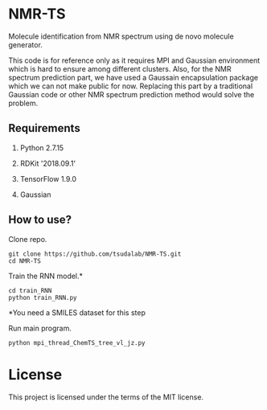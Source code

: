 # NMR-TS
Molecule identification from NMR spectrum using de novo molecule generator.

This code is for reference only as it requires MPI and Gaussian environment which is hard to ensure among different clusters. Also, for the NMR spectrum prediction part, we have used a Gaussain encapsulation package which we can not make public for now. Replacing this part by a traditional Gaussian code or other NMR spectrum prediction method would solve the problem.  

## Requirements

1. Python 2.7.15

2. RDKit '2018.09.1'

3. TensorFlow 1.9.0

4. Gaussian

## How to use?

Clone repo.
```
git clone https://github.com/tsudalab/NMR-TS.git
cd NMR-TS
```

Train the RNN model.*

```
cd train_RNN
python train_RNN.py
```
*You need a SMILES dataset for this step

Run main program.
```
python mpi_thread_ChemTS_tree_vl_jz.py
```
# License
This project is licensed under the terms of the MIT license.
